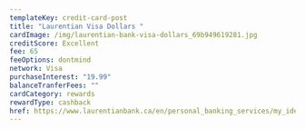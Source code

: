 ```yaml
---
templateKey: credit-card-post
title: "Laurentian Visa Dollars "
cardImage: /img/laurentian-bank-visa-dollars_69b949619281.jpg
creditScore: Excellent
fee: 65
feeOptions: dontmind
network: Visa
purchaseInterest: "19.99"
balanceTranferFees: ""
cardCategory: rewards
rewardType: cashback
href: https://www.laurentianbank.ca/en/personal_banking_services/my_ideas/ideas_visa_dollars.html
---
```

